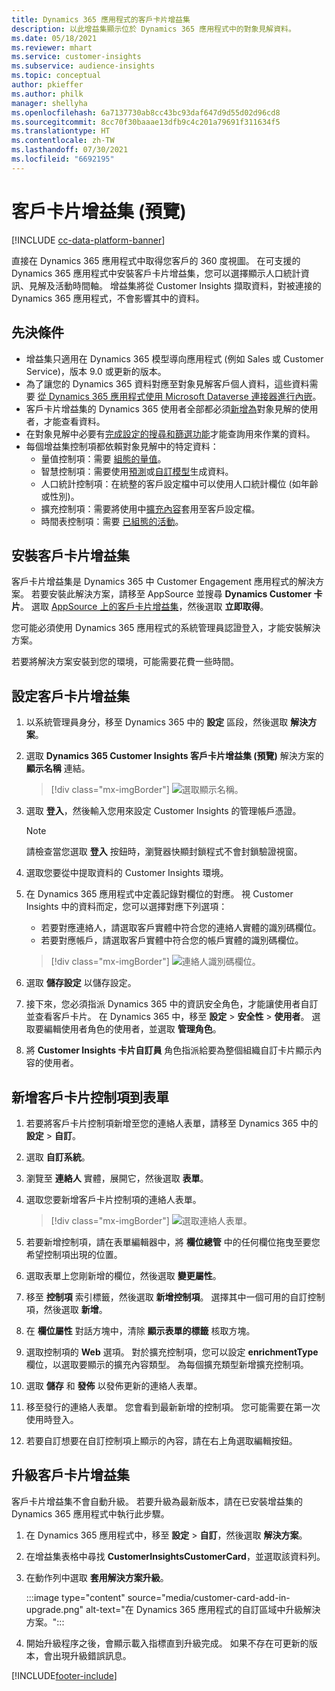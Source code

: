 ```yaml
---
title: Dynamics 365 應用程式的客戶卡片增益集
description: 以此增益集顯示位於 Dynamics 365 應用程式中的對象見解資料。
ms.date: 05/18/2021
ms.reviewer: mhart
ms.service: customer-insights
ms.subservice: audience-insights
ms.topic: conceptual
author: pkieffer
ms.author: philk
manager: shellyha
ms.openlocfilehash: 6a7137730ab8cc43bc93daf647d9d55d02d96cd8
ms.sourcegitcommit: 8cc70f30baaae13dfb9c4c201a79691f311634f5
ms.translationtype: HT
ms.contentlocale: zh-TW
ms.lasthandoff: 07/30/2021
ms.locfileid: "6692195"
---
```

# <a name="customer-card-add-in-preview"></a>客戶卡片增益集 (預覽)

[!INCLUDE [cc-data-platform-banner](../includes/cc-data-platform-banner.md)]

直接在 Dynamics 365 應用程式中取得您客戶的 360 度視圖。 在可支援的 Dynamics 365 應用程式中安裝客戶卡片增益集，您可以選擇顯示人口統計資訊、見解及活動時間軸。 增益集將從 Customer Insights 擷取資料，對被連接的 Dynamics 365 應用程式，不會影響其中的資料。 

## <a name="prerequisites"></a>先決條件

- 增益集只適用在 Dynamics 365 模型導向應用程式 (例如 Sales 或 Customer Service)，版本 9.0 或更新的版本。
- 為了讓您的 Dynamics 365 資料對應至對象見解客戶個人資料，這些資料需要 [從 Dynamics 365 應用程式使用 Microsoft Dataverse 連接器進行內嵌](connect-power-query.md)。
- 客戶卡片增益集的 Dynamics 365 使用者全部都必須[新增為](permissions.md)對象見解的使用者，才能查看資料。
- 在對象見解中必要有[完成設定的搜尋和篩選功能](search-filter-index.md)才能查詢用來作業的資料。
- 每個增益集控制項都依賴對象見解中的特定資料：
  - 量值控制項：需要 [組態的量值](measures.md)。
  - 智慧控制項：需要使用[預測](predictions.md)或[自訂模型](custom-models.md)生成資料。
  - 人口統計控制項：在統整的客戶設定檔中可以使用人口統計欄位 (如年齡或性別)。
  - 擴充控制項：需要將使用中[擴充內容](enrichment-hub.md)套用至客戶設定檔。
  - 時間表控制項：需要 [已組態的活動](activities.md)。

## <a name="install-the-customer-card-add-in"></a>安裝客戶卡片增益集

客戶卡片增益集是 Dynamics 365 中 Customer Engagement 應用程式的解決方案。 若要安裝此解決方案，請移至 AppSource 並搜尋 **Dynamics Customer 卡片**。 選取 [AppSource 上的客戶卡片增益集](https://appsource.microsoft.com/product/dynamics-365/mscrm.dynamics_365_customer_insights_customer_card_addin?tab=Overview)，然後選取 **立即取得**。

您可能必須使用 Dynamics 365 應用程式的系統管理員認證登入，才能安裝解決方案。

若要將解決方案安裝到您的環境，可能需要花費一些時間。

## <a name="configure-the-customer-card-add-in"></a>設定客戶卡片增益集

1. 以系統管理員身分，移至 Dynamics 365 中的 **設定** 區段，然後選取 **解決方案**。

1. 選取 **Dynamics 365 Customer Insights 客戶卡片增益集 (預覽)** 解決方案的 **顯示名稱** 連結。

   > [!div class="mx-imgBorder"]
   > ![選取顯示名稱。](media/select-display-name.png "選取顯示名稱")

1. 選取 **登入**，然後輸入您用來設定 Customer Insights 的管理帳戶憑證。

   > [!NOTE]
   > 請檢查當您選取 **登入** 按鈕時，瀏覽器快顯封鎖程式不會封鎖驗證視窗。

1. 選取您要從中提取資料的 Customer Insights 環境。

1. 在 Dynamics 365 應用程式中定義記錄對欄位的對應。 視 Customer Insights 中的資料而定，您可以選擇對應下列選項：
   - 若要對應連絡人，請選取客戶實體中符合您的連絡人實體的識別碼欄位。
   - 若要對應帳戶，請選取客戶實體中符合您的帳戶實體的識別碼欄位。

   > [!div class="mx-imgBorder"]
   > ![連絡人識別碼欄位。](media/contact-id-field.png "連絡人識別碼欄位")

1. 選取 **儲存設定** 以儲存設定。

1. 接下來，您必須指派 Dynamics 365 中的資訊安全角色，才能讓使用者自訂並查看客戶卡片。 在 Dynamics 365 中，移至 **設定** > **安全性** > **使用者**。 選取要編輯使用者角色的使用者，並選取 **管理角色**。

1. 將 **Customer Insights 卡片自訂員** 角色指派給要為整個組織自訂卡片顯示內容的使用者。

## <a name="add-customer-card-controls-to-forms"></a>新增客戶卡片控制項到表單
  
1. 若要將客戶卡片控制項新增至您的連絡人表單，請移至 Dynamics 365 中的 **設定** > **自訂**。

1. 選取 **自訂系統**。

1. 瀏覽至 **連絡人** 實體，展開它，然後選取 **表單**。

1. 選取您要新增客戶卡片控制項的連絡人表單。

    > [!div class="mx-imgBorder"]
    > ![選取連絡人表單。](media/contact-active-forms.png "選取連絡人表單")

1. 若要新增控制項，請在表單編輯器中，將 **欄位總管** 中的任何欄位拖曳至要您希望控制項出現的位置。

1. 選取表單上您剛新增的欄位，然後選取 **變更屬性**。

1. 移至 **控制項** 索引標籤，然後選取 **新增控制項**。 選擇其中一個可用的自訂控制項，然後選取 **新增**。

1. 在 **欄位屬性** 對話方塊中，清除 **顯示表單的標籤** 核取方塊。

1. 選取控制項的 **Web** 選項。 對於擴充控制項，您可以設定 **enrichmentType** 欄位，以選取要顯示的擴充內容類型。 為每個擴充類型新增擴充控制項。

1. 選取 **儲存** 和 **發佈** 以發佈更新的連絡人表單。

1. 移至發行的連絡人表單。 您會看到最新新增的控制項。 您可能需要在第一次使用時登入。

1. 若要自訂想要在自訂控制項上顯示的內容，請在右上角選取編輯按鈕。

## <a name="upgrade-customer-card-add-in"></a>升級客戶卡片增益集
客戶卡片增益集不會自動升級。 若要升級為最新版本，請在已安裝增益集的 Dynamics 365 應用程式中執行此步驟。

1. 在 Dynamics 365 應用程式中，移至 **設定** > **自訂**，然後選取 **解決方案**。

1. 在增益集表格中尋找 **CustomerInsightsCustomerCard**，並選取該資料列。

1. 在動作列中選取 **套用解決方案升級**。

   :::image type="content" source="media/customer-card-add-in-upgrade.png" alt-text="在 Dynamics 365 應用程式的自訂區域中升級解決方案。":::

1. 開始升級程序之後，會顯示載入指標直到升級完成。 如果不存在可更新的版本，會出現升級錯誤訊息。


[!INCLUDE[footer-include](../includes/footer-banner.md)]
